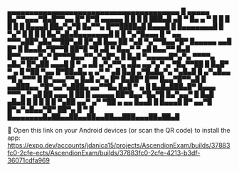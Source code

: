   ▄▄▄▄▄▄▄▄▄▄▄▄▄▄▄▄▄▄▄▄▄▄▄▄▄▄▄▄▄▄▄▄▄▄▄▄▄▄▄
  █ ▄▄▄▄▄ █▄▀▀▄▄▄▀█▄█▀▀▄▄ █▀  █▀█ ▄▄▄▄▄ █
  █ █   █ ███▄█  ▄█ ▀ █▄ ▄ ▀  █ █ █   █ █
  █ █▄▄▄█ ██▄▀▄▀█ █▄▀▀▄ █▀▀████▄█ █▄▄▄█ █
  █▄▄▄▄▄▄▄█ █ ▀▄▀ █ █ █ █ █▄▀▄█▄█▄▄▄▄▄▄▄█
  █  █  ▀▄▀█▄▄▄ █ ▀ ▄▄  ▀▀▀▄██▀▄█▄▀▀██▀▄█
  █▀▄█ █▄▄  ██ ▀▄█  ▀▄▀▀█▄▄▀█▀ █▄▄▄▄▄ ▄▄█
  █▀ █ █▄▄█▄▀█▀▀█  ██▀█ ▀█ ▄█ ▀ █▄▄▀ ▀ ▄█
  █▄▄▀▀ █▄█ █▀▀▄▄▄▄▀▄▀  █▀▀▀█▄▄▀▀▄▀▄█▀▄ █
  █▄█ ▀▄▄▄▄▄█▀▄▀▄   ▀▀▀▀▄ ▄█▄▀ █▀▄██ ▄▄▄█
  █ ▀ ▄  ▄█ ▄▀▄▀▀▄ ▄█▄ ▄▄▀▄▀  ▄ ▀█▄▀▀██ █
  █▄█▀ ▀ ▄ █   ▀██ ▀▄▄ █▀██▄█▄ ▄ ▄▀  ▀ ▄█
  █▄█ ▄▀█▄█▄▀▄ ▀▄█▄█  █ ▄▀▄█▄▄ ▀█  ▄▀▀▀ █
  █▀▄▄▄▀▀▄ █▄█ ▄▀▄ █▀ █▄██▀ █▀▀ █▄▄▀█▀▀▄█
  █ ▄▄███▄▄ ▀█▀▄▄▀▄███▄ ▄▄▀▀█▄ █▄█ ▀  ▄ █
  █▄█▄███▄█▀ █▄▄▄ ▀▀▀▄  ▀ ▄█ ██ ▄▄▄ █  ██
  █ ▄▄▄▄▄ ██▀█▄▄▀█▄▀█  █▄▀▄▄▀ █ █▄█  ▄█▄█
  █ █   █ █ █ ▀▄██ ▄▄▀ ▄▀ ▀██  ▄  ▄▄ █▄▄█
  █ █▄▄▄█ █▀ ▄▄▀█  █▀▄▀▄█▄▄▀█▀ ██▀▄ █ ▀ █
  █▄▄▄▄▄▄▄█▄██▄▄██▄▄██▄▄██▄▄███▄▄▄██▄██▄█


🤖 Open this link on your Android devices (or scan the QR code) to install the app:   
https://expo.dev/accounts/jdanica15/projects/AscendionExam/builds/37883fc0-2cfe-ects/AscendionExam/builds/37883fc0-2cfe-4213-b3df-36071cdfa969